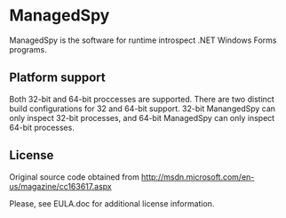 ManagedSpy
==========

ManagedSpy is the software for runtime introspect .NET Windows Forms programs.

Platform support
----------------

Both 32-bit and 64-bit proccesses are supported. There are two distinct build
configurations for 32 and 64-bit support. 32-bit ManangedSpy can only inspect
32-bit processes, and 64-bit ManagedSpy can only inspect 64-bit processes.

License
-------

Original source code obtained from http://msdn.microsoft.com/en-us/magazine/cc163617.aspx

Please, see EULA.doc for additional license information.
